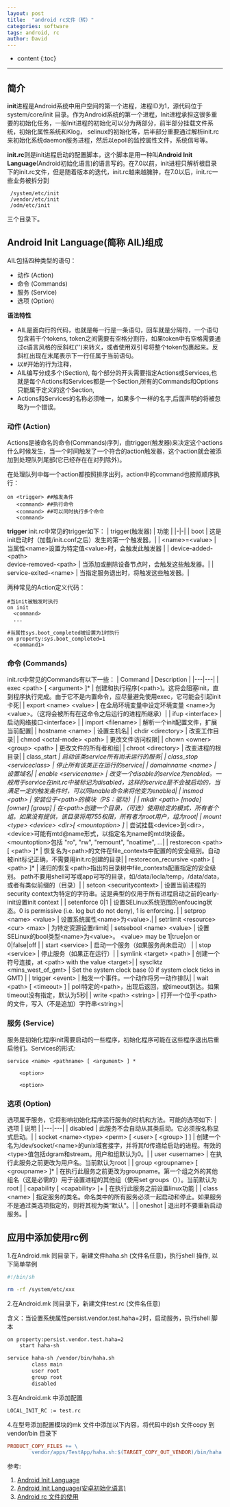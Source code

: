 ```yaml
---
layout: post
title:  "android rc文件（转）"
categories: software
tags: android, rc
author: David
---
```


* content
{:toc}

---
## 简介

**init**进程是Android系统中用户空间的第一个进程，进程ID为1，源代码位于system/core/init 目录。作为Android系统的第一个进程，Init进程承担这很多重要的初始化任务，一般Init进程的初始化可以分为两部分，前半部分挂载文件系统，初始化属性系统和Klog， selinux的初始化等，后半部分重要通过解析init.rc来初始化系统daemon服务进程，然后以epoll的监控属性文件，系统信号等。

**init.rc**则是init进程启动的配置脚本，这个脚本是用一种叫**Android Init Language**(Android初始化语言)的语言写的。在7.0以前，init进程只解析根目录下的init.rc文件，但是随着版本的迭代，init.rc越来越臃肿，在7.0以后，init.rc一些业务被拆分到
```
 /system/etc/init
 /vendor/etc/init
 /odm/etc/init
 ```
 三个目录下。

## Android Init Language(简称 AIL)组成
AIL包括四种类型的语句：

* 动作 (Action)
* 命令 (Commands)
* 服务 (Service)
* 选项 (Option)

**语法特性**

* AIL是面向行的代码，也就是每一行是一条语句，回车就是分隔符，一个语句包含若干个tokens, token之间需要有空格分割符，如果token中有空格需要通过c语言风格的反斜杠('\')来转义，或者使用双引号将整个token包裹起来。反斜杠出现在末尾表示下一行任属于当前语句。
* 以#开始的行为注释，
* AIL编写分成多个(Section), 每个部分的开头需要指定Actions或Services,也就是每个Actions和Services都是一个Section,所有的Commands和Options只能属于定义的这个Section,
* Actions和Services的名称必须唯一，如果多个一样的名字,后面声明的将被忽略为一个错误。

### 动作 (Action)
Actions是被命名的命令(Commands)序列，由trigger(触发器)来决定这个actions什么时候发生，当一个时间触发了一个符合的action触发器，这个action就会被添加到处理队列尾部(它已经存在在对列除外)。

在处理队列中每一个action都按照排序出列，action中的command也按照顺序执行：

```
on <trigger> ##触发条件
​   <command> ##执行命令
   <command> ##可以同时执行多个命令
   <command>
```
**trigger**
init.rc中常见的trigger如下：
| trigger(触发器) |	功能 |
|-|-|
| boot |	这是init启动时（加载/init.conf之后）发生的第一个触发器。|
| \<name>=\<value>	| 当属性\<name>设置为特定值\<value>时，会触发此触发器 |
| device-added-\<path> <br> device-removed-\<path> |	当添加或删除设备节点时，会触发这些触发器。|
| service-exited-\<name> |	当指定服务退出时，将触发这些触发器。|

两种常见的Action定义代码：
```
#当init被触发时执行
on init
  <command>
  ...

#当属性sys.boot_completed被设置为1时执行
on property:sys.boot_completed=1
  <command1>
```



### 命令 (Commands)
init.rc中常见的Commands有以下一些：
| Command | Description |
|---|---|
| exec \<path> [ \<argument> ]* | 创建和执行程序(\<path>)。这将会阻塞init，直到程序执行完成。由于它不是内置命令，应尽量避免使用exec，它可能会引起init卡死|
| export \<name> \<value> | 在全局环境变量中设定环境变量 \<name>为\<value>。（这将会被所有在这命令之后运行的进程所继承）|
| ifup \<interface> | 启动网络接口\<interface> |
| import \<filename> | 解析一个init配置文件，扩展当前配置|
| hostname \<name> | 设置主机名|
| chdir \<directory> | 改变工作目录|
| chmod \<octal-mode> \<path> | 更改文件访问权限|
| chown \<owner> \<group> \<path> | 更改文件的所有者和组|
| chroot \<directory> | 改变进程的根目录|
| class_start *<serviceclass> | 启动该类service所有尚未运行的服务|
| class_stop \<serviceclass> | 停止所有该类正在运行的service|
| domainname \<name> | 设置域名|
| enable \<servicename> | 改变一个disable的service为enabled。一般用于service在init.rc中被标记为disabled，这样的service是不会被启动的，当满足一定的触发条件时，可以同enable命令来将他变为enabled|
| insmod \<path> | 安装位于\<path>的模块（PS：驱动）|
| mkdir \<path> [mode] [owner] [group] | 在\<path>创建一个目录，（可选）使用给定的模式，所有者个组。如果没有提供，该目录将用755权限，所有者为root用户，组为root|
| mount \<type> \<device> \<dir>[ \<mountoption> ]* | 尝试挂载\<device>到\<dir>，\<device>可能有mtd@name形式，以指定名为name的mtd块设备。 \<mountoption>包括 "ro", "rw", "remount", "noatime", ...|
| restorecon \<path> [ \<path> ]* | 恢复名为\<path>的文件在file_contexts中配置的的安全级别。自动被init标记正确，不需要用init.rc创建的目录|
| restorecon_recursive \<path> [ \<path> ]* | 递归的恢复\<path>指出的目录树中file_contexts配置指定的安全级别。 path不要用shell可写或app可写的目录，如/data/locla/temp，/data/data，或者有类似前缀的（目录）|
| setcon \<securitycontext> | 设置当前进程的security context为特定的字符串。这是典型的仅用于所有进程启动之前的early-init设置init context |
| setenforce 0\|1 | 设置SELinux系统范围的enfoucing状态。0 is permissive (i.e. log but do not deny), 1 is enforcing. |
| setprop \<name> \<value> | 设置系统属性\<name>为\<value>.|
| setrlimit \<resource> \<cur> \<max> | 为特定资源设置rlimit|
| setsebool \<name> \<value> | 设置SELinux的bool类型\<name>为\<value>。 \<value> may be 1\|true\|on or 0\|false\|off  |
| start \<service> | 启动一个服务（如果服务尚未启动） |
| stop \<service> | 停止服务（如果正在运行）|
| symlink \<target> \<path> | 创建一个符号连接，at \<path> with the value \<target>|
| sysclktz \<mins_west_of_gmt> | Set the system clock base (0 if system clock ticks in GMT) |
| trigger \<event> | 触发一个事件。一个动作将另一动作排队|
| wait \<path> [ \<timeout> ] | poll特定的\<path>，出现后返回，或timeout到达。如果timeout没有指定，默认为5秒|
| write \<path> \<string> | 打开一个位于\<path>的文件，写入（不是追加）字符串\<string>|

### 服务 (Service)
服务是初始化程序init需要启动的一些程序，初始化程序可能在这些程序退出后重启他们。Services的形式:
```
service <name> <pathname> [ <argument> ] *

    <option>

    <option>
```

### 选项 (Option)
选项属于服务，它将影响初始化程序运行服务的时机和方法。可能的选项如下:
| 选项 | 说明 |
|---|---|
| disabled |	此服务不会自动从其类启动。它必须按名称显式启动。|
| socket \<name>\<type> \<perm> [ \<user> [ \<group> ] ] |	创建一个名为/dev/socket/\<name>的unix域套接字，并将其fd传递给启动的进程。有效的\<type>值包括dgram和stream。用户和组默认为0。|
| user \<username> |	在执行此服务之前更改为用户名。当前默认为root |
| group \<groupname> [ \<groupname> ]* |	在执行此服务之前更改为groupname。第一个组之外的其他组名（这是必需的）用于设置进程的其他组（使用set groups（））。当前默认为root |
| capability [ \<capability> ]+	| 在执行此服务之前设置linux功能 |
| class \<name> |	指定服务的类名。命名类中的所有服务必须一起启动和停止。如果服务不是通过类选项指定的，则将其视为类“默认”。|
| oneshot |	退出时不要重新启动服务。|


## 应用中添加使用rc例
1.在Android.mk 同目录下，新建文件haha.sh (文件名任意)，执行shell 操作, 以下简单举例

```bash
#!/bin/sh

rm -rf /system/etc/xxx
```

2.在Android.mk 同目录下，新建文件test.rc (文件名任意)

含义：当设置系统属性persist.vendor.test.haha=2时，启动服务，执行shell 脚本

```bash
on property:persist.vendor.test.haha=2
	start haha-sh

service haha-sh /vendor/bin/haha.sh
        class main
        user root
        group root
        disabled
```

3.在Android.mk 中添加配置

```bash
LOCAL_INIT_RC := test.rc
```

4.在型号添加配置模块的mk 文件中添加以下内容，将代码中的sh 文件copy 到vendor/bin 目录下

```makefile
PRODUCT_COPY_FILES += \
        vendor/apps/TestApp/haha.sh:$(TARGET_COPY_OUT_VENDOR)/bin/haha.sh \
```


参考:
1. [Android Init Language](https://wladimir-tm4pda.github.io/porting/bring_up.html#:~:text=The%20Android%20Init%20Language%20consists%20of%20four%20broad,1%20Actionn%202%20Commands%203%20Services%204%20Options)
2. [Android Init Language(安卓初始化语言)](https://www.jianshu.com/p/8a919ce5e892)
3. [Android rc 文件的使用](https://blog.csdn.net/yinhunzw/article/details/111661135)